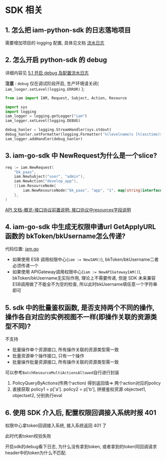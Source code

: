 # SDK 相关

## 1. 怎么把 iam-python-sdk 的日志落地项目

需要增加项目的 logging 配置, 具体见文档 [流水日志](https://github.com/TencentBlueKing/iam-python-sdk/blob/master/docs/usage.md#%E6%B5%81%E6%B0%B4%E6%97%A5%E5%BF%97)

## 2. 怎么开启 python-sdk 的 debug

详细内容见 [5.1 开启 debug 及配置流水日志](https://github.com/TencentBlueKing/iam-python-sdk/blob/master/docs/usage.md#api-debug)

**注意** :  `debug` 仅在调试阶段开启, 生产环境请关闭( `iam_looger.setLevel(logging.ERROR)` );

```python
from iam import IAM, Request, Subject, Action, Resource

import sys
import logging
iam_logger = logging.getLogger("iam")
iam_logger.setLevel(logging.DEBUG)

debug_hanler = logging.StreamHandler(sys.stdout)
debug_hanler.setFormatter(logging.Formatter('%(levelname)s [%(asctime)s] [IAM] %(message)s'))
iam_logger.addHandler(debug_hanler)
```

## 3. iam-go-sdk 中 NewRequest为什么是一个slice?

```go
req := iam.NewRequest(
    "bk_paas",
    iam.NewSubject("user", "admin"),
    iam.NewAction("develop_app"),
    []iam.ResourceNode{
        iam.NewResourceNode("bk_paas", "app", "1", map[string]interface{}{}),
    },
)
```

[API 文档-概览-接口协议前置说明: 接口协议中resources字段说明](../../../Reference/API/01-Overview/02-APIBasicInfo.md)

## 4. iam-go-sdk 中生成无权限申请url GetApplyURL函数的 bkToken/bkUsername怎么传递?

代码位置: [iam.go](https://github.com/TencentBlueKing/iam-go-sdk/blob/master/iam.go#L299) 

- 如果使用 ESB 调用权限中心(`iam := NewIAM()`), bkToken/bkUsername二者必须传递一个
- 如果使用 APIGateway调用权限中心(`iam := NewAPIGatewayIAM()`), bkToken/bkUsername无实际作用, 理论上不需要传递, 但是 SDK 未来兼容 ESB调用做了不能全不为空的检查, 所以此时bkUsername填任意一个字符串即可

## 5. sdk 中的批量鉴权函数, 是否支持两个不同的操作, 操作各自对应的实例视图不一样(即操作关联的资源类型不同)?

不支持

- 批量操作单个资源接口, 所有操作关联的资源类型需一致
- 批量资源单个操作接口, 只有一个操作
- 批量操作批量资源接口, 所有操作关联的资源类型需一致

可以参考`BatchResourceMultiActionsAllowed`自行进行封装

1. PolicyQueryByActions(传两个action) 得到返回值=> 两个action对应的policy
2. 直接获取 policy1 = p['a']. policy2 = p['b'], 拼接鉴权资源 objectset1, objectset2, 分别执行eval

## 6. 使用 SDK 介入后, 配置权限回调接入系统时报 401

权限中心拿token回调接入系统, 接入系统返回 401 了

此时代表token校验失败

开启sdk的debug看下日志, 为什么没有拿到token, 或者拿到的token同回调请求header中的token为什么不匹配.
